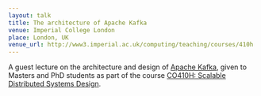 ```yaml
---
layout: talk
title: The architecture of Apache Kafka
venue: Imperial College London
place: London, UK
venue_url: http://www3.imperial.ac.uk/computing/teaching/courses/410h
---
```


A guest lecture on the architecture and design of [Apache Kafka](http://kafka.apache.org/),
given to Masters and PhD students as part of the course
[CO410H: Scalable Distributed Systems Design](http://www3.imperial.ac.uk/computing/teaching/courses/410h).
